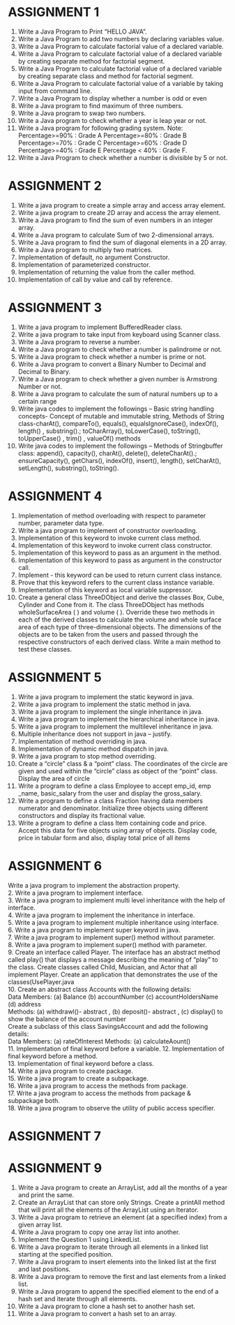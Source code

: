   # ASSIGNMENT  1
 
1. Write a Java Program to Print “HELLO JAVA”.
2. Write a Java Program to add two numbers by declaring variables value.
3. Write a Java Program to calculate factorial value of a declared variable.
4. Write a Java Program to calculate factorial value of a declared variable by creating separate method for factorial       segment.
5. Write a Java Program to calculate factorial value of a declared variable by creating separate class and method for factorial segment.
6. Write a Java Program to calculate factorial value of a variable by taking input from command line.
7. Write a Java Program to display whether a number is odd or even
8. Write a Java program to find maximum of three numbers.
9. Write a Java program to swap two numbers.
10. Write a Java program to check whether a year is leap year or not.
11. Write a Java program for following grading system.
Note: Percentage>=90% : Grade A
Percentage>=80% : Grade B
Percentage>=70% : Grade C
Percentage>=60% : Grade D
Percentage>=40% : Grade E
Percentage < 40% : Grade F.
12. Write a Java Program to check whether a number is divisible by 5 or not.


# ASSIGNMENT 2

1. Write a java program to create a simple array and access array element.
2. Write a java program to create 2D array and access the array element.
3. Write a Java program to find the sum of even numbers in an integer array.
4. Write a Java program to calculate Sum of two 2-dimensional arrays.
5. Write a Java program to find the sum of diagonal elements in a 2D array.
6. Write a Java program to multiply two matrices.
7. Implementation of default, no argument Constructor.
8. Implementation of parameterized constructor.
9. Implementation of returning the value from the caller method.
10. Implementation of call by value and call by reference.


# ASSIGNMENT 3

1. Write a java program to implement BufferedReader class.
2. Write a java program to take input from keyboard using Scanner class.
3. Write a Java program to reverse a number.
4. Write a Java program to check whether a number is palindrome or not.
5. Write a Java program to check whether a number is prime or not.
6. Write a Java program to convert a Binary Number to Decimal and Decimal to Binary.
7. Write a Java program to check whether a given number is Armstrong Number or not.
8. Write a Java program to calculate the sum of natural numbers up to a certain range
9. Write java codes to implement the followings – Basic string handling concepts- Concept of mutable and immutable string, Methods of String class-charAt(), compareTo(), equals(), equalsIgnoreCase(), indexOf(), length() , substring().; toCharArray(), toLowerCase(), toString(), toUpperCase() , trim() , valueOf() methods
10. Write java codes to implement the followings – Methods of Stringbuffer class: append(), capacity(), charAt(), delete(), deleteCharAt().; ensureCapacity(), getChars(), indexOf(), insert(), length(), setCharAt(), setLength(), substring(), toString().

# ASSIGNMENT 4

1. Implementation of method overloading with respect to parameter number, parameter data type. 
2. Write a java program to implement of constructor overloading. 
3. Implementation of this keyword to invoke current class method. 
4. Implementation of this keyword to invoke current class constructor. 
5. Implementation of this keyword to pass as an argument in the method. 
6. Implementation of this keyword to pass as argument in the constructor call. 
7. Implement - this keyword can be used to return current class instance. 
8. Prove that this keyword refers to the current class instance variable. 
9. Implementation of this keyword as local variable suppressor. 
10. Create a general class ThreeDObject and derive the classes Box, Cube, Cylinder and Cone from it. 
    The class ThreeDObject has methods wholeSurfaceArea ( ) and volume ( ). Override these two 
    methods in each of the derived classes to calculate the volume and whole surface area of each type 
    of three-dimensional objects. The dimensions of the objects are to be taken from the users and 
    passed through the respective constructors of each derived class. Write a main method to test these classes.

# ASSIGNMENT 5
1.  Write a java program to implement the static keyword in java.  
2.	Write a java program to implement the static method in java.  
3.	Write a java program to implement the single inheritance in java.  
4.	Write a java program to implement the hierarchical inheritance in java.  
5.	Write a java program to implement the multilevel inheritance in java.  
6.	Multiple inheritance does not support in java – justify.  
7.	Implementation of method overriding in java.  
8.	Implementation of dynamic method dispatch in java.  
9.	Write a java program to stop method overriding.  
10.	Create a “circle” class & a “point” class. The coordinates of the circle are given and used within the “circle” class as object of  the “point” class. Display the area of circle  
11.	Write a program to define a class Employee to accept emp_id, emp _name, basic_salary from the user and display the gross_salary.  
12.	Write a program to define a class Fraction having data members numerator and denominator. Initialize three objects using different constructors and display its fractional value.  
13.	Write a program to define a class Item containing code and price. Accept this data for five objects using array of objects. Display code, price in tabular form and also, display total price of all items 


# ASSIGNMENT  6
Write a java program to implement the abstraction property.  
2.	Write a java program to implement interface.  
3.	Write a java program to implement multi level inheritance with the help of interface.  
4.	Write a java program to implement the inheritance in interface.  
5.	Write a java program to implement multiple inheritance using interface.  
6.	Write a java program to implement super keyword in java.  
7.	Write a java program to implement super() method without parameter.  
8.	Write a java program to implement super() method with parameter.  
9.	Create an interface called Player. The interface has an abstract method called play() that displays a message describing the meaning of “play” to the class. Create classes called Child, Musician, and Actor that all implement Player. Create an application that demonstrates the use of the classes(UsePlayer.java  
10.	Create an abstract class Accounts with the following details:  
Data Members: (a) Balance (b) accountNumber (c) accountHoldersName (d) address  
Methods: (a) withdrawl()- abstract , (b) deposit()- abstract , (c) display() to show the balance of the account number  
Create a subclass of this class SavingsAccount and add the following details:  
Data Members: (a) rateOfInterest Methods: (a) calculateAount()  
11.	Implementation of final keyword before a variable.  12. Implementation of final keyword before a method.  
13.	Implementation of final keyword before a class.  
14.	Write a java program to create package.  
15.	Write a java program to create a subpackage.  
16.	Write a java program to access the methods from package.  
17.	Write a java program to access the methods from package & subpackage both.  
18.	Write a java program to observe the utility of public access specifier. 

# ASSIGNMENT  7
# ASSIGNMENT 9

1.	Write a Java program to create an ArrayList, add all the months of a year and print the same.  
2.	Create an ArrayList that can store only Strings. Create a printAll method that will print all the elements of the ArrayList using an Iterator.  
3.	Write a Java program to retrieve an element (at a specified index) from a given array list. 
4.	Write a Java program to copy one array list into another.  
5.	Implement the Question 1 using LinkedList.  
6.	Write a Java program to iterate through all elements in a linked list starting at the specified position.  
7.	Write a Java program to insert elements into the linked list at the first and last positions.  
8.	Write a Java program to remove the first and last elements from a linked list.  
9.	Write a Java program to append the specified element to the end of a hash set and iterate through all elements.  
10.	Write a Java program to clone a hash set to another hash set.  
11.	Write a Java program to convert a hash set to an array.  
